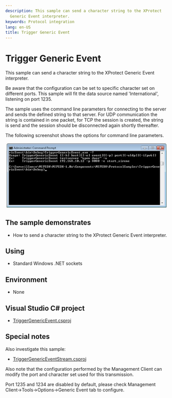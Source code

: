 ```yaml
---
description: This sample can send a character string to the XProtect
  Generic Event interpreter.
keywords: Protocol integration
lang: en-US
title: Trigger Generic Event
---
```


# Trigger Generic Event

This sample can send a character string to the XProtect Generic Event
interpreter.

Be aware that the configuration can be set to specific character set on
different ports. This sample will fit the data source named
\'International\', listening on port 1235.

The sample uses the command line parameters for connecting to the server
and sends the defined string to that server. For UDP communication the
string is contained in one packet, for TCP the session is created, the
string is send and the session should be disconnected again shortly
thereafter.

The following screenshot shows the options for command line parameters.

![TriggerGenericEvent](triggergenericevent.jpg)

## The sample demonstrates

- How to send a character string to the XProtect Generic Event
  interpreter.

## Using

- Standard Windows .NET sockets

## Environment

- None

## Visual Studio C\# project

- [TriggerGenericEvent.csproj](javascript:clone('https://github.com/milestonesys/mipsdk-samples-protocol','src/ProtocolSamples.sln');)

## Special notes

Also investigate this sample:

- [TriggerGenericEventStream.csproj](javascript:clone('https://github.com/milestonesys/mipsdk-samples-protocol','src/ProtocolSamples.sln');)

Also note that the configuration performed by the Management Client can
modify the port and character set used for this transmission.

Port 1235 and 1234 are disabled by default, please check Management
Client-\>Tools-\>Options-\>Generic Event tab to configure.
